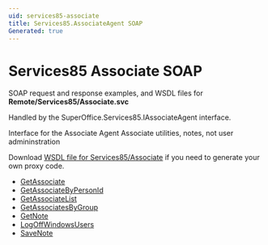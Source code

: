 ```yaml
---
uid: services85-associate
title: Services85.AssociateAgent SOAP
Generated: true
---
```


# Services85 Associate SOAP

SOAP request and response examples, and WSDL files for **Remote/Services85/Associate.svc**

Handled by the <see cref="T:SuperOffice.Services85.IAssociateAgent">SuperOffice.Services85.IAssociateAgent</see> interface.

Interface for the Associate Agent
Associate utilities, notes, not user admininstration

Download [WSDL file for Services85/Associate](../Services85-Associate.md) if you need to generate your own proxy code.

* [GetAssociate](GetAssociate.md)
* [GetAssociateByPersonId](GetAssociateByPersonId.md)
* [GetAssociateList](GetAssociateList.md)
* [GetAssociatesByGroup](GetAssociatesByGroup.md)
* [GetNote](GetNote.md)
* [LogOffWindowsUsers](LogOffWindowsUsers.md)
* [SaveNote](SaveNote.md)
